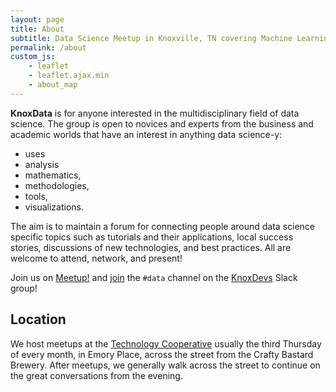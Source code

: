 ```yaml
---
layout: page
title: About
subtitle: Data Science Meetup in Knoxville, TN covering Machine Learning to advanced visualizations
permalink: /about
custom_js:
    - leaflet
    - leaflet.ajax.min
    - about_map
---
```


__KnoxData__ is for anyone interested in the multidisciplinary field of data science. The group is open to novices and experts from the business and academic worlds that have an interest in anything data science-y: 

- uses
- analysis 
- mathematics, 
- methodologies, 
- tools, 
- visualizations.

The aim is to maintain a forum for connecting people around data science specific topics such as tutorials and their applications, local success stories, discussions of new technologies, and best practices. All are welcome to attend, network, and present!

Join us on [Meetup!](http://www.meetup.com/DSci-KNX) and [join](http://knoxdevs-slackin.herokuapp.com/) the `#data` channel on the [KnoxDevs](http://knoxdevs.org) Slack group!

## Location

We host meetups at the [Technology Cooperative](http://techco.org/) usually the third Thursday of every month, in Emory Place, across the street from the Crafty Bastard Brewery. After meetups, we generally walk across the street to continue on the great conversations from the evening.

<style>
/*
 * These CSS rules affect the tooltips within maps with the custom-popup
 * class. See the full CSS for all customizable options:
 * https://github.com/mapbox/mapbox.js/blob/001754177f3985c0e6b4a26e3c869b0c66162c99/theme/style.css#L321-L366
*/
.custom-popup .leaflet-popup-content-wrapper {
  background:#673AB7;
  color:#fff;
  font-size:16px;
  line-height:24px;
  }
.custom-popup .leaflet-popup-content-wrapper a {
  color:rgba(255,255,255,0.5);
  }
.custom-popup .leaflet-popup-tip-container {
  width:30px;
  height:15px;
  }
.custom-popup .leaflet-popup-tip {
  border-left:15px solid transparent;
  border-right:15px solid transparent;
  border-top:15px solid #673AB7;
  }
</style>
<div class='custom-popup' id="mapid"></div>